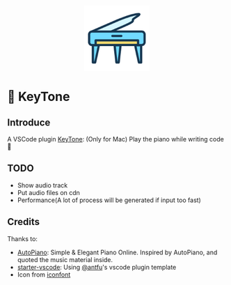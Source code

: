 <p align="center">
<img src="./res/icon.png" height="150">
</p>

# 🎹 KeyTone

## Introduce

A VSCode plugin [KeyTone](https://marketplace.visualstudio.com/items?itemName=cyly.key-tone): (Only for Mac) Play the piano while writing code 🤪

## TODO

- Show audio track
- Put audio files on cdn
- Performance(A lot of process will be generated if input too fast)

## Credits

Thanks to:

- [AutoPiano](https://github.com/AutoPiano/AutoPiano): Simple & Elegant Piano Online. Inspired by AutoPiano, and quoted the music material inside.
- [starter-vscode](https://github.com/antfu/starter-vscode): Using [@antfu](https://github.com/antfu)'s vscode plugin template
- Icon from [iconfont](https://www.iconfont.cn/search/index?searchType=icon&q=%E9%92%A2%E7%90%B4)
